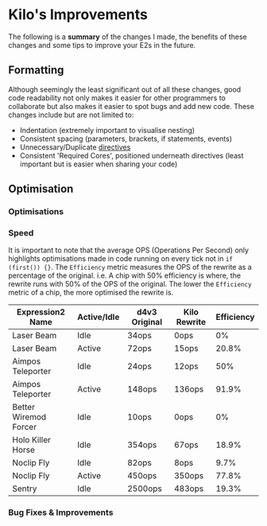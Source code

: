 # Kilo's Improvements
The following is a **summary** of the changes I made, the benefits of these changes and some tips to improve your E2s in the future.

## Formatting
Although seemingly the least significant out of all these changes, good code readability not only makes it easier for other programmers to collaborate but also makes it easier to spot bugs and add new code. These changes include but are not limited to:
- Indentation (extremely important to visualise nesting)
- Consistent spacing (parameters, brackets, if statements, events)
- Unnecessary/Duplicate [directives](https://github.com/wiremod/wire/wiki/Expression-2-Directives)
- Consistent 'Required Cores', positioned underneath directives (least important but is easier when sharing your code)

## Optimisation
### Optimisations

### Speed
It is important to note that the average OPS (Operations Per Second) only highlights optimisations made in code running on every tick not in `if (first()) {}`. The `Efficiency` metric measures the OPS of the rewrite as a percentage of the original. i.e. A chip with 50% efficiency is where, the rewrite runs with 50% of the OPS of the original. The lower the `Efficiency` metric of a chip, the more optimised the rewrite is.

| Expression2 Name  | Active/Idle | d4v3 Original | Kilo Rewrite | Efficiency |
| ------------- | ------------- | ------------- | ------------- | ------------- |
| Laser Beam  | Idle  | 34ops | 0ops | 0% |
| Laser Beam  | Active  | 72ops | 15ops | 20.8% |
| Aimpos Teleporter  | Idle  | 24ops | 12ops | 50% |
| Aimpos Teleporter  | Active  | 148ops | 136ops | 91.9% |
| Better Wiremod Forcer | Idle | 10ops | 0ops | 0% |
| Holo Killer Horse | Idle | 354ops | 67ops | 18.9% |
| Noclip Fly | Idle | 82ops | 8ops | 9.7% |
| Noclip Fly | Active | 450ops | 350ops | 77.8% |
| Sentry | Idle | 2500ops | 483ops | 19.3% |


### Bug Fixes & Improvements
